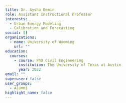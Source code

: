 ```yaml
---
title: Dr. Aysha Demir
role: Assistant Instructional Professor
interests:
  - Urban Energy Modeling
  - Calibration and Forecasting
social: []
organizations:
  - name: University of Wyoming
    url: ""
education:
  courses:
    - course: PhD Civil Engineering
      institution: The University of Texas at Austin
      year: 2022
email: ""
superuser: false
user_groups:
  - Alumni
highlight_name: false
---
```

